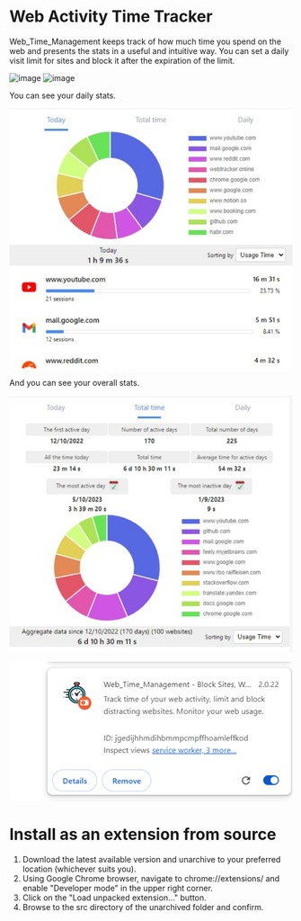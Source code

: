 # Web Activity Time Tracker

Web_Time_Management keeps track of how much time you spend on the web and presents the stats in a useful and intuitive way.
You can set a daily visit limit for sites and block it after the expiration of the limit.

![image](https://user-images.githubusercontent.com/23387046/206865140-875bf7ab-a59e-42e3-bb9e-e348e8b85749.png) ![image](https://user-images.githubusercontent.com/23387046/206865174-aa409efe-495d-450e-a8ea-1d97024c9e23.png)

You can see your daily stats.

![image](https://github.com/CODEPANDA-1122/Web-Time-Management/blob/main/src/assets/readme1.png)

And you can see your overall stats.

![image](https://github.com/CODEPANDA-1122/Web-Time-Management/blob/main/src/assets/readme2.png)

![image](https://github.com/CODEPANDA-1122/Web-Time-Management/blob/main/src/assets/readme3.png)

# Install as an extension from source

1. Download the latest available version and unarchive to your preferred location (whichever suits you).
2. Using Google Chrome browser, navigate to chrome://extensions/ and enable "Developer mode" in the upper right corner.
3. Click on the "Load unpacked extension..." button.
4. Browse to the src directory of the unarchived folder and confirm.

